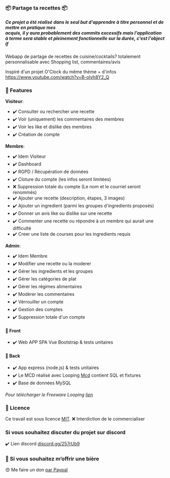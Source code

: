 ### 📦 Partage ta recettes 📦

##### *Ce projet a été réalisé dans le seul but d'apprendre à titre personnel et de mettre en pratique mes acquis, il y aura probablement des commits excessifs mais l'application à terme sera stable et pleinement fonctionnelle sur la durée, c'est l'objectif*
Webapp de partage de recettes de cuisine/cocktails? totalement personnalisable avec Shopping list, commentaires/avis

Inspiré d'un projet O'Clock du même thème + d'infos https://www.youtube.com/watch?v=B-olvh8Y2_Q

### 📝 Features
**Visiteur**:
- ✔️ Consulter ou rechercher une recette
- ✔️ Voir (uniquement) les commentaires des membres
- ✔️ Voir les like et dislike des membres
- ✔️ Création de compte

**Membre**:
- ✔️ Idem Visiteur
- ✔️ Dashboard
- ✔️ RGPD / Récupération de données
- ✔️ Cloture du compte (les infos seront limitées)
- ❌ Suppression totale du compte (Le nom et le courriel seront renommés)
- ✔️ Ajouter une recette (description, étapes, 3 images)
- ✔️ Ajouter un ingredient (parmi les groupes d'ingredients proposés)
- ✔️ Donner un avis like ou dislike sur une recette
- ✔️ Commenter une recette ou répondre à un membre qui aurait une difficulté
- ✔️ Creer une liste de courses pour les ingredients requis

**Admin**:
- ✔️ Idem Membre
- ✔️ Modifier une recette ou la moderer
- ✔️ Gérer les ingredients et les groupes
- ✔️ Gérer les catégories de plat
- ✔️ Gérer les régimes alimentaires
- ✔️ Modèrer les commentaires
- ✔️ Vérrouiller un compte
- ✔️ Gestion des comptes
- ✔️ Suppression totale d'un compte

#### 📝 Front
- ✔️ Web APP SPA Vue Bootstrap & tests unitaires
#### 📝 Back
- ✔️ App express (node.js) & tests unitaires 
- ✔️ Le MCD réalisé avec Looping [Mcd](/mcd_looping.loo) contient SQL et fixtures
- ✔️ Base de données MySQL

*Pour télécharger le Freeware Looping [lien](https://www.looping-mcd.fr)*

### 🔖 Licence
Ce travail est sous licence [MIT](/LICENSE).
❌ Interdiction de le commercialiser

### Si vous souhaitez discuter du projet sur discord
✔️ Lien discord [discord.gg/257rUb9](https://discord.gg/257rUb9)

### 🍺 Si vous souhaitez m’offrir une bière
😍 Me faire un don [par Paypal](https://www.paypal.com/paypalme/Julien06100?locale.x=fr_FR)
